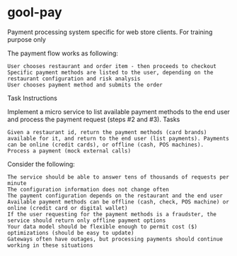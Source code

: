 # gool-pay
Payment processing system specific for web store clients. For training purpose only

The payment flow works as following:

    User chooses restaurant and order item - then proceeds to checkout
    Specific payment methods are listed to the user, depending on the restaurant configuration and risk analysis
    User chooses payment method and submits the order

Task Instructions

Implement a micro service to list available payment methods to the end user and process the payment request (steps #2 and #3).
Tasks

    Given a restaurant id, return the payment methods (card brands) available for it, and return to the end user (list payments). Payments can be online (credit cards), or offline (cash, POS machines).
    Process a payment (mock external calls)

Consider the following:

    The service should be able to answer tens of thousands of requests per minute
    The configuration information does not change often
    The payment configuration depends on the restaurant and the end user
    Available payment methods can be offline (cash, check, POS machine) or online (credit card or digital wallet)
    If the user requesting for the payment methods is a fraudster, the service should return only offline payment options
    Your data model should be flexible enough to permit cost ($) optimizations (should be easy to update)
    Gateways often have outages, but processing payments should continue working in these situations



